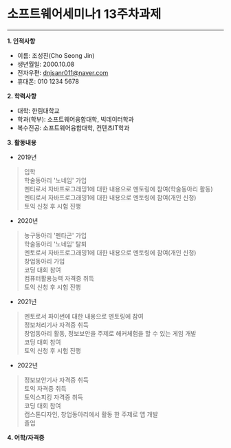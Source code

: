 # 소프트웨어세미나1 13주차과제
---
__1. 인적사항__   
* 이름: 조성진(Cho Seong Jin)   
* 생년월일: 2000.10.08   
* 전자우편: dnjsanr011@naver.com   
* 휴대폰: 010 1234 5678   


__2. 학력사항__   
* 대학: 한림대학교   
* 학과(학부): 소프트웨어융합대학, 빅데이터학과   
* 복수전공: 소프트웨어융합대학, 컨텐츠IT학과   


__3. 활동내용__   
* 2019년   
> 입학   
> 학술동아리 '노네임' 가입   
> 멘티로서 자바프로그래밍1에 대한 내용으로 멘토링에 참여(학술동아리 활동)   
> 멘티로서 자바프로그래밍1에 대한 내용으로 멘토링에 참여(개인 신청)   
> 토익 신청 후 시험 진행   
* 2020년   
> 농구동아리 '펜타곤' 가입   
> 학술동아리 '노네임' 탈퇴   
> 멘토로서 자바프로그래밍1에 대한 내용으로 멘토링에 참여(개인 신청)   
> 창업동아리 가입   
> 코딩 대회 참여   
> 컴퓨터활용능력 자격증 취득   
> 토익 신청 후 시험 진행   
 + 2021년   
> 멘토로서 파이썬에 대한 내용으로 멘토링에 참여   
> 정보처리기사 자격증 취득   
> 창업동아리 활동, 정보보안을 주제로 해커체험을 할 수 있는 게임 개발   
> 코딩 대회 참여   
> 토익 신청 후 시험 진행   
* 2022년   
> 정보보안기사 자격증 취득   
> 토익 자격증 취득   
> 토익스피킹 자격증 취득   
> 코딩 대회 참여   
> 캡스톤디자인, 창업동아리에서 활동 한 주제로 앱 개발   
> 졸업   


__4. 어학/자격증__   


